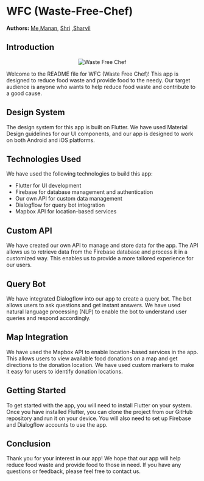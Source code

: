 # WFC (Waste-Free-Chef)



**Authors:** [Me](https://github.com/basedharsh),[Manan](https://github.com/MananKabra), [Shri](https://github.com/SHRIVATSA-D) ,[Sharvil](https://github.com/dodomyg)


## Introduction
<p align="center">
  <img src="https://media.tenor.com/7drLi0EGeKkAAAAi/pepe-clown-band-clown-band.gif" alt="Waste Free Chef" />
</p>

Welcome to the README file for WFC (Waste Free Chef)! This app is designed to reduce food waste and provide food to the needy. Our target audience is anyone who wants to help reduce food waste and contribute to a good cause.

## Design System

The design system for this app is built on Flutter. We have used Material Design guidelines for our UI components, and our app is designed to work on both Android and iOS platforms.

## Technologies Used

We have used the following technologies to build this app:

- Flutter for UI development
- Firebase for database management and authentication
- Our own API for custom data management
- Dialogflow for query bot integration
- Mapbox API for location-based services

## Custom API

We have created our own API to manage and store data for the app. The API allows us to retrieve data from the Firebase database and process it in a customized way. This enables us to provide a more tailored experience for our users.

## Query Bot

We have integrated Dialogflow into our app to create a query bot. The bot allows users to ask questions and get instant answers. We have used natural language processing (NLP) to enable the bot to understand user queries and respond accordingly.

## Map Integration

We have used the Mapbox API to enable location-based services in the app. This allows users to view available food donations on a map and get directions to the donation location. We have used custom markers to make it easy for users to identify donation locations.


## Getting Started

To get started with the app, you will need to install Flutter on your system. Once you have installed Flutter, you can clone the project from our GitHub repository and run it on your device. You will also need to set up Firebase and Dialogflow accounts to use the app.

## Conclusion

Thank you for your interest in our app! We hope that our app will help reduce food waste and provide food to those in need. If you have any questions or feedback, please feel free to contact us.
